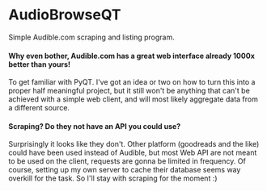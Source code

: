 # AudioBrowseQT
Simple Audible.com scraping and listing program.

#### Why even bother, Audible.com has a great web interface already 1000x better than yours!
To get familiar with PyQT. I've got an idea or two on how to turn this into a proper
half meaningful project, but it still won't be anything that can't be achieved with a simple
web client, and will most likely aggregate data from a different source.

#### Scraping? Do they not have an API you could use?
Surprisingly it looks like they don't. Other platform (goodreads and the like) could have been
used instead of Audible, but most Web API are not meant to be used on the client, requests
are gonna be limited in frequency. Of course, setting up my own server to cache their database
seems way overkill for the task. So I'll stay with scraping for the moment :)
